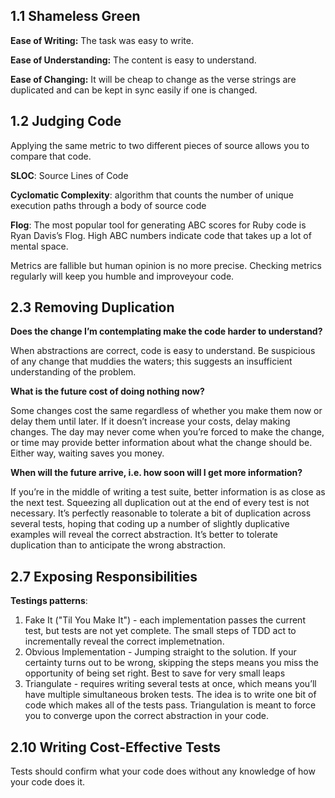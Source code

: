 ## 1.1 Shameless Green
**Ease of Writing:** The task was easy to write.

**Ease of Understanding:** The content is easy to understand.

**Ease of Changing:** It will be cheap to change as the verse strings are duplicated and can be kept in sync easily if one is changed.

## 1.2 Judging Code
Applying the same metric to two different pieces of source allows you to compare that code.

**SLOC**: Source Lines of Code

**Cyclomatic Complexity**: algorithm that counts the number of unique execution paths through a body of source code

**Flog**: The most popular tool for generating ABC scores for Ruby code is Ryan Davis’s Flog. High ABC numbers indicate code that takes up a lot of mental space.

Metrics are fallible but human opinion is no more precise. Checking metrics regularly will keep you humble and improveyour code.

## 2.3 Removing Duplication

**Does the change I’m contemplating make the code harder to
understand?**

When abstractions are correct, code is easy to understand. Be suspicious of any change that muddies the waters; this suggests an insufficient understanding of the problem.

**What is the future cost of doing nothing now?**

Some changes cost the same regardless of whether you make them now or delay them until later. If it doesn’t increase your costs, delay making changes. The day may never come when you’re forced to make the change, or time may provide better information about what the change should be. Either way, waiting saves you money.

**When will the future arrive, i.e. how soon will I get more
information?**

If you’re in the middle of writing a test suite, better information is as close as the next test. Squeezing all duplication out at the end of every test is not necessary. It’s perfectly reasonable to tolerate a bit of duplication across several tests, hoping that coding up a number of slightly duplicative examples will reveal the correct abstraction. It’s better to tolerate duplication than to anticipate the wrong abstraction.

## 2.7 Exposing Responsibilities

**Testings patterns**:
1. Fake It ("Til You Make It") - each implementation passes the current test, but tests are not yet complete. The small steps of TDD act to incrementally reveal the correct implemetnation.
2. Obvious Implementation - Jumping straight to the solution. If your certainty turns out to be wrong, skipping the steps means you miss the opportunity of being set right. Best to save for very small leaps 
3. Triangulate - requires writing several tests at once, which means you’ll have multiple simultaneous broken tests. The idea is to write one bit of code which makes all of the tests pass. Triangulation is meant to force you to converge upon the correct abstraction in your code.

## 2.10 Writing Cost-Effective Tests
Tests should confirm what your code does without any knowledge of how your code does it.

